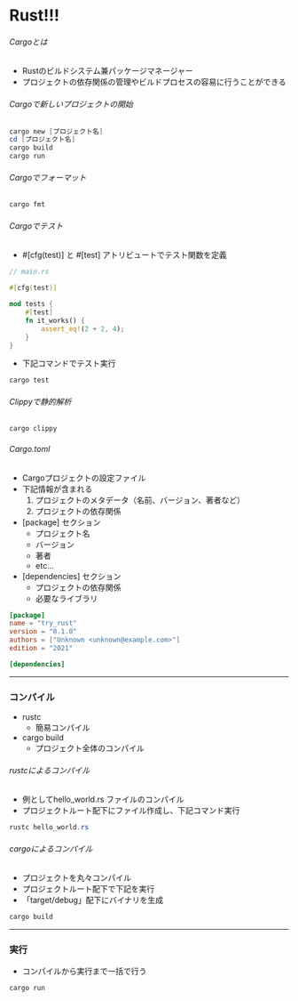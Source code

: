 # Rust!!!

###### Cargoとは
- Rustのビルドシステム兼パッケージマネージャー
- プロジェクトの依存関係の管理やビルドプロセスの容易に行うことができる


###### Cargoで新しいプロジェクトの開始
```powershell
cargo new [プロジェクト名]
cd [プロジェクト名]
cargo build
cargo run
```


###### Cargoでフォーマット
```powershell
cargo fmt
```


###### Cargoでテスト
- #[cfg(test)] と #[test] アトリビュートでテスト関数を定義
```rust
// main.rs

#[cfg(test)]

mod tests {
    #[test]
    fn it_works() {
        assert_eq!(2 + 2, 4);
    }
}
```

- 下記コマンドでテスト実行
```powershell
cargo test
```


###### Clippyで静的解析
```powershell
cargo clippy
```

###### Cargo.toml
- Cargoプロジェクトの設定ファイル
- 下記情報が含まれる
  1. プロジェクトのメタデータ（名前、バージョン、著者など）
  2. プロジェクトの依存関係
- [package] セクション
  - プロジェクト名
  - バージョン
  - 著者
  - etc...
- [dependencies] セクション
  - プロジェクトの依存関係
  - 必要なライブラリ
```toml
[package]
name = "try_rust"
version = "0.1.0"
authors = ["Unknown <unknown@example.com>"]
edition = "2021"

[dependencies]
```
***

### コンパイル
- rustc
  - 簡易コンパイル
- cargo build
  - プロジェクト全体のコンパイル

###### rustcによるコンパイル
- 例としてhello_world.rs ファイルのコンパイル
- プロジェクトルート配下にファイル作成し、下記コマンド実行
```powershell
rustc hello_world.rs
```

###### cargoによるコンパイル
- プロジェクトを丸々コンパイル
- プロジェクトルート配下で下記を実行
- 「target/debug」配下にバイナリを生成
```powershell
cargo build
```
***
### 実行
- コンパイルから実行まで一括で行う
```powershell
cargo run
```